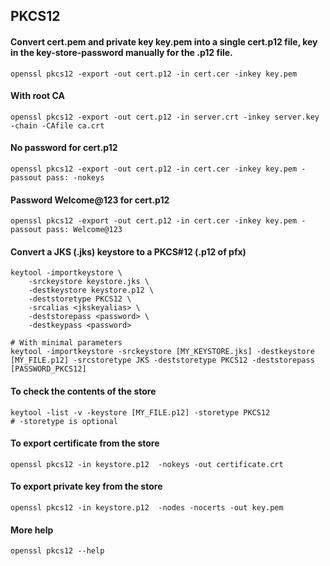 PKCS12
-----

#### Convert cert.pem and private key key.pem into a single cert.p12 file, key in the key-store-password manually for the .p12 file.
```shell
openssl pkcs12 -export -out cert.p12 -in cert.cer -inkey key.pem
```

#### With root CA
```shell
openssl pkcs12 -export -out cert.p12 -in server.crt -inkey server.key -chain -CAfile ca.crt
```

#### No password for cert.p12
```shell
openssl pkcs12 -export -out cert.p12 -in cert.cer -inkey key.pem -passout pass: -nokeys
```

#### Password Welcome@123 for cert.p12
```shell
openssl pkcs12 -export -out cert.p12 -in cert.cer -inkey key.pem -passout pass: Welcome@123
```

#### Convert a JKS (.jks) keystore to a PKCS#12 (.p12 of pfx)
```shell
keytool -importkeystore \
    -srckeystore keystore.jks \
    -destkeystore keystore.p12 \
    -deststoretype PKCS12 \
    -srcalias <jkskeyalias> \
    -deststorepass <password> \
    -destkeypass <password>
    
# With minimal parameters
keytool -importkeystore -srckeystore [MY_KEYSTORE.jks] -destkeystore [MY_FILE.p12] -srcstoretype JKS -deststoretype PKCS12 -deststorepass [PASSWORD_PKCS12]
```
#### To check the contents of the store
```shell
keytool -list -v -keystore [MY_FILE.p12] -storetype PKCS12
# -storetype is optional
```
#### To export certificate from the store
```shell
openssl pkcs12 -in keystore.p12  -nokeys -out certificate.crt
```
#### To export private key from the store
```shell
openssl pkcs12 -in keystore.p12  -nodes -nocerts -out key.pem
```

#### More help
```shell
openssl pkcs12 --help
```
